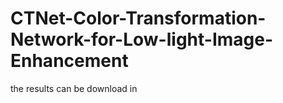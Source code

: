 # CTNet-Color-Transformation-Network-for-Low-light-Image-Enhancement

the results can be download in
